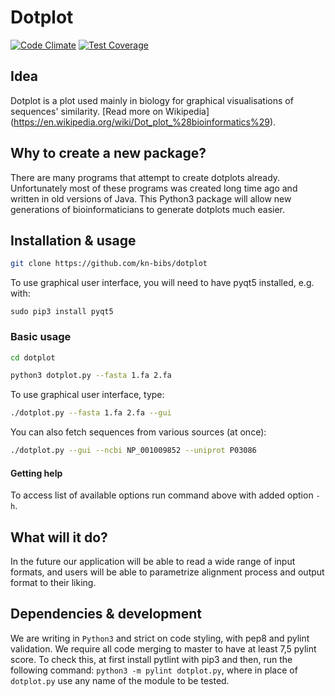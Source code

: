 # Dotplot
[![Code Climate](https://codeclimate.com/github/kn-bibs/dotplot/badges/gpa.svg)](https://codeclimate.com/github/kn-bibs/dotplot) [![Test Coverage](https://codeclimate.com/github/kn-bibs/dotplot/badges/coverage.svg)](https://codeclimate.com/github/kn-bibs/dotplot/coverage)


## Idea

Dotplot is a plot used mainly in biology for graphical visualisations of sequences' similarity. [Read more on Wikipedia] (https://en.wikipedia.org/wiki/Dot_plot_%28bioinformatics%29).

## Why to create a new package?

There are many programs that attempt to create dotplots already. Unfortunately most of these programs was created long time ago and written in old versions of Java. This Python3 package will allow new generations of bioinformaticians to generate dotplots much easier.

## Installation & usage
```bash
git clone https://github.com/kn-bibs/dotplot
```

To use graphical user interface, you will need to have pyqt5 installed, e.g. with:
```python3
sudo pip3 install pyqt5
```

### Basic usage

```bash
cd dotplot
```

```bash
python3 dotplot.py --fasta 1.fa 2.fa
```
To use graphical user interface, type: 

```bash
./dotplot.py --fasta 1.fa 2.fa --gui
```

You can also fetch sequences from various sources (at once):
```bash
./dotplot.py --gui --ncbi NP_001009852 --uniprot P03086
```


#### Getting help

To access list of available options run command above with added option `-h`.

## What will it do?
In the future our application will be able to read a wide range of input formats, and users will be able to parametrize alignment process and output format to their liking. 

## Dependencies & development
We are writing in `Python3` and strict on code styling, with pep8 and pylint validation. We require all code merging to master to have at least 7,5 pylint score. To check this, at first install pytlint with pip3 and then, run the following command: `python3 -m pylint dotplot.py`, where in place of `dotplot.py` use any name of the module to be tested. 
